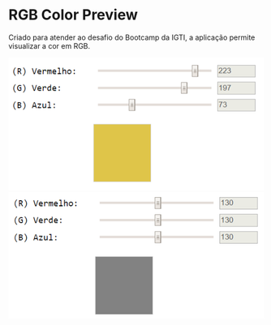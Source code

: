 # RGB Color Preview

Criado para atender ao desafio do Bootcamp da IGTI, a aplicação permite visualizar a cor em RGB.

![RGB Selectors](./assets/images/img2.png)
![RGB Selectors](./assets/images/img1.png)